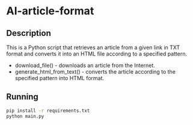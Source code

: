 # AI-article-format
## Description
This is a Python script that retrieves an article from a given link in TXT format and converts it into an HTML file according to a specified pattern.

* download_file() - downloads an article from the Internet.
* generate_html_from_text() - converts the article according to the specified pattern into HTML format.

## Running

```sh
pip install -r requirements.txt
python main.py
```
